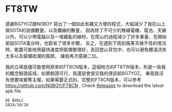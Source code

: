 # FT8TW

感謝BG7YOZ跟N0BOY
寫出了一個如此有趣又方便的程式，大幅減少了我在山上做SOTA的設備數量，以及纜線的數量，
因為除了不可少的無線電機、電池、天線以外，可以少帶電腦以及一堆雜亂的線材，在爬山的過程減少了許多重量，在開始架設SOTA電台時，也節省了很多步驟，
反之，在遇到下雨刮風等天候不佳的情況時，能盡可能地用最快速度把裝備整理好，丟回登山背包中，也可以避免體溫流失太多以及裝備收潮的風險，
讓我再次感謝二位。

我的立場是儘可能使用原來的FT8CN版本，這個地方的FT8TW版本，則是一些我的概念驗證區域，如果驗證可行，我還是會提交我的資訊給BG7YOZ。
畢竟我沒有想要喧賓奪主喔，如果需要正式的、完整的FT8CN版本，可以參考 https://github.com/N0BOY/FT8CN ,
Check [Releases](https://github.com/N0BOY/FT8CN/releases) to download the latest apk file.

```
DE BV6LC
2024/10/10
```
